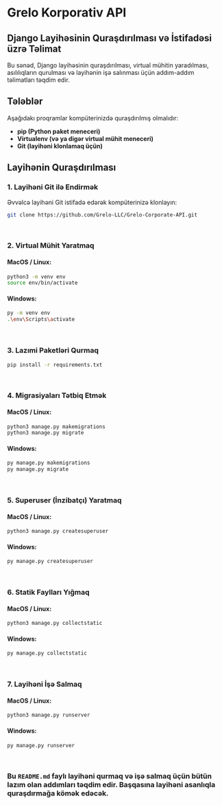 # Grelo Korporativ API

## Django Layihəsinin Quraşdırılması və İstifadəsi üzrə Təlimat

Bu sənəd, Django layihəsinin quraşdırılması, virtual mühitin yaradılması, asılılıqların qurulması və layihənin işə salınması üçün addım-addım təlimatları təqdim edir.

## Tələblər

Aşağıdakı proqramlar kompüterinizdə quraşdırılmış olmalıdır:

- **pip (Python paket meneceri)**
- **Virtualenv (və ya digər virtual mühit meneceri)**
- **Git (layihəni klonlamaq üçün)**

## Layihənin Quraşdırılması

### 1. Layihəni Git ilə Endirmək

Əvvəlcə layihəni Git istifadə edərək kompüterinizə klonlayın:

```bash
git clone https://github.com/Grelo-LLC/Grelo-Corporate-API.git
```

<br>

### 2. Virtual Mühit Yaratmaq

#### MacOS / Linux:

```bash
python3 -m venv env
source env/bin/activate
```

#### Windows:

```bash
py -m venv env
.\env\Scripts\activate
```

<br>

### 3. Lazımi Paketləri Qurmaq

```bash
pip install -r requirements.txt
```

<br>

### 4. Migrasiyaları Tətbiq Etmək

#### MacOS / Linux:

```bash
python3 manage.py makemigrations
python3 manage.py migrate
```

#### Windows:

```bash
py manage.py makemigrations
py manage.py migrate
```

<br>

### 5. Superuser (İnzibatçı) Yaratmaq

#### MacOS / Linux:

```bash
python3 manage.py createsuperuser
```

#### Windows:

```bash
py manage.py createsuperuser
```

<br>

### 6. Statik Faylları Yığmaq

#### MacOS / Linux:

```bash
python3 manage.py collectstatic
```

#### Windows:

```bash
py manage.py collectstatic
```

<br>

### 7. Layihəni İşə Salmaq

#### MacOS / Linux:

```bash
python3 manage.py runserver
```

#### Windows:

```bash
py manage.py runserver
```

<br>

### Bu `README.md` faylı layihəni qurmaq və işə salmaq üçün bütün lazım olan addımları təqdim edir. Başqasına layihəni asanlıqla quraşdırmağa kömək edəcək.